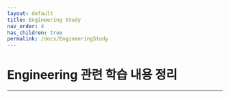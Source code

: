 ```yaml
---
layout: default
title: Engineering Study
nav_order: 4
has_children: true
permalink: /docs/EngineeringStudy
---
```


# Engineering 관련 학습 내용 정리

---